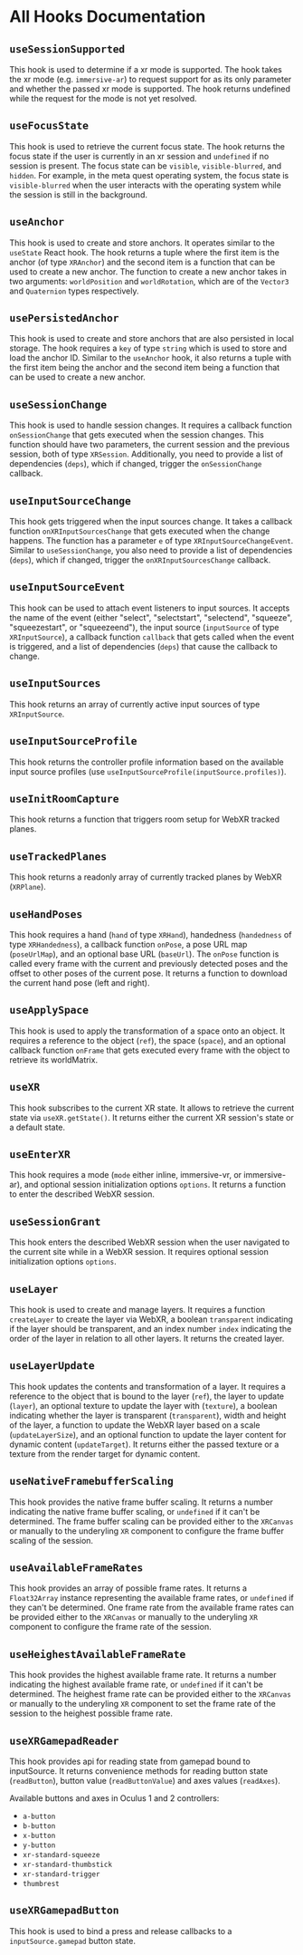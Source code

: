 # All Hooks Documentation

## `useSessionSupported`

This hook is used to determine if a xr mode is supported. The hook takes the xr mode (e.g. `immersive-ar`) to request support for as its only parameter and whether the passed xr mode is supported. 
The hook returns undefined while the request for the mode is not yet resolved.

## `useFocusState`

This hook is used to retrieve the current focus state. The hook returns the focus state if the user is currently in an xr session and `undefined` if no session is present. The focus state can be `visible`, `visible-blurred`, and `hidden`. For example, in the meta quest operating system, the focus state is `visible-blurred` when the user interacts with the operating system while the session is still in the background.

## `useAnchor`

This hook is used to create and store anchors. It operates similar to the `useState` React hook. The hook returns a tuple where the first item is the anchor (of type `XRAnchor`) and the second item is a function that can be used to create a new anchor. The function to create a new anchor takes in two arguments: `worldPosition` and `worldRotation`, which are of the `Vector3` and `Quaternion` types respectively. 

## `usePersistedAnchor`

This hook is used to create and store anchors that are also persisted in local storage. The hook requires a `key` of type `string` which is used to store and load the anchor ID. Similar to the `useAnchor` hook, it also returns a tuple with the first item being the anchor and the second item being a function that can be used to create a new anchor.

## `useSessionChange`

This hook is used to handle session changes. It requires a callback function `onSessionChange` that gets executed when the session changes. This function should have two parameters, the current session and the previous session, both of type `XRSession`. Additionally, you need to provide a list of dependencies (`deps`), which if changed, trigger the `onSessionChange` callback.

## `useInputSourceChange`

This hook gets triggered when the input sources change. It takes a callback function `onXRInputSourcesChange` that gets executed when the change happens. The function has a parameter `e` of type `XRInputSourceChangeEvent`. Similar to `useSessionChange`, you also need to provide a list of dependencies (`deps`), which if changed, trigger the `onXRInputSourcesChange` callback.

## `useInputSourceEvent`

This hook can be used to attach event listeners to input sources. It accepts the name of the event (either "select", "selectstart", "selectend", "squeeze", "squeezestart", or "squeezeend"), the input source (`inputSource` of type `XRInputSource`), a callback function `callback` that gets called when the event is triggered, and a list of dependencies (`deps`) that cause the callback to change.

## `useInputSources`

This hook returns an array of currently active input sources of type `XRInputSource`.

## `useInputSourceProfile`

This hook returns the controller profile information based on the available input source profiles (use `useInputSourceProfile(inputSource.profiles)`).

## `useInitRoomCapture`

This hook returns a function that triggers room setup for WebXR tracked planes.

## `useTrackedPlanes`

This hook returns a readonly array of currently tracked planes by WebXR (`XRPlane`).

## `useHandPoses`

This hook requires a hand (`hand` of type `XRHand`), handedness (`handedness` of type `XRHandedness`), a callback function `onPose`, a pose URL map (`poseUrlMap`), and an optional base URL (`baseUrl`). The `onPose` function is called every frame with the current and previously detected poses and the offset to other poses of the current pose. It returns a function to download the current hand pose (left and right).

## `useApplySpace`

This hook is used to apply the transformation of a space onto an object. It requires a reference to the object (`ref`), the space (`space`), and an optional callback function `onFrame` that gets executed every frame with the object to retrieve its worldMatrix.

## `useXR`

This hook subscribes to the current XR state. It allows to retrieve the current state via `useXR.getState()`. It returns either the current XR session's state or a default state.

## `useEnterXR`

This hook requires a mode (`mode` either inline, immersive-vr, or immersive-ar), and optional session initialization options `options`. It returns a function to enter the described WebXR session.

## `useSessionGrant`

This hook enters the described WebXR session when the user navigated to the current site while in a WebXR session. It requires optional session initialization options `options`.

## `useLayer`

This hook is used to create and manage layers. It requires a function `createLayer` to create the layer via WebXR, a boolean `transparent` indicating if the layer should be transparent, and an index number `index` indicating the order of the layer in relation to all other layers. It returns the created layer.

## `useLayerUpdate`

This hook updates the contents and transformation of a layer. It requires a reference to the object that is bound to the layer (`ref`), the layer to update (`layer`), an optional texture to update the layer with (`texture`), a boolean indicating whether the layer is transparent (`transparent`), width and height of the layer, a function to update the WebXR layer based on a scale (`updateLayerSize`), and an optional function to update the layer content for dynamic content (`updateTarget`). It returns either the passed texture or a texture from the render target for dynamic content.

## `useNativeFramebufferScaling`

This hook provides the native frame buffer scaling. It returns a number indicating the native frame buffer scaling, or `undefined` if it can't be determined. The frame buffer scaling can be provided either to the `XRCanvas` or manually to the underyling `XR` component to configure the frame buffer scaling of the session.

## `useAvailableFrameRates`

This hook provides an array of possible frame rates. It returns a `Float32Array` instance representing the available frame rates, or `undefined` if they can't be determined. One frame rate from the available frame rates can be provided either to the `XRCanvas` or manually to the underyling `XR` component to configure the frame rate of the session.

## `useHeighestAvailableFrameRate`

This hook provides the highest available frame rate. It returns a number indicating the highest available frame rate, or `undefined` if it can't be determined. The heighest frame rate can be provided either to the `XRCanvas` or manually to the underyling `XR` component to set the frame rate of the session to the heighest possible frame rate.

## `useXRGamepadReader`

This hook provides api for reading state from gamepad bound to inputSource. It returns convenience methods for reading button state (`readButton`), button value (`readButtonValue`) and axes values (`readAxes`).

Available buttons and axes in Oculus 1 and 2 controllers:
- `a-button`
- `b-button`
- `x-button`
- `y-button`
- `xr-standard-squeeze`
- `xr-standard-thumbstick`
- `xr-standard-trigger`
- `thumbrest`

## `useXRGamepadButton`

This hook is used to bind a press and release callbacks to a `inputSource.gamepad` button state.
